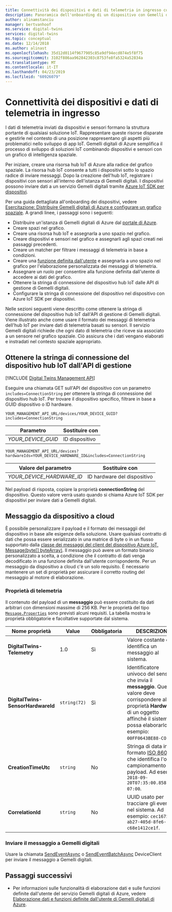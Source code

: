 ```yaml
---
title: Connettività dei dispositivi e dati di telemetria in ingresso con Gemelli digitali di Azure | Microsoft Docs
description: Panoramica dell'onboarding di un dispositivo con Gemelli digitali di Azure
author: alinamstanciu
manager: bertvanhoof
ms.service: digital-twins
services: digital-twins
ms.topic: conceptual
ms.date: 12/14/2018
ms.author: alinast
ms.openlocfilehash: 35d12d0114f9677905c85a9df94ecd074e5f8f75
ms.sourcegitcommit: 3102f886aa962842303c8753fe8fa5324a52834a
ms.translationtype: MT
ms.contentlocale: it-IT
ms.lasthandoff: 04/23/2019
ms.locfileid: "60926079"
---
```

# <a name="device-connectivity-and-telemetry-ingress"></a>Connettività dei dispositivi e dati di telemetria in ingresso

I dati di telemetria inviati da dispositivi e sensori formano la struttura portante di qualsiasi soluzione IoT. Rappresentare queste risorse disparate e gestirle nel contesto di una posizione rappresentano gli aspetti più problematici nello sviluppo di app IoT. Gemelli digitali di Azure semplifica il processo di sviluppo di soluzioni IoT combinando dispositivi e sensori con un grafico di intelligenza spaziale.

Per iniziare, creare una risorsa hub IoT di Azure alla radice del grafico spaziale. La risorsa hub IoT consente a tutti i dispositivi sotto lo spazio radice di inviare messaggi. Dopo la creazione dell'hub IoT, registrare i dispositivi con sensori all'interno dell'istanza di Gemelli digitali. I dispositivi possono inviare dati a un servizio Gemelli digitali tramite [Azure IoT SDK per dispositivi](https://docs.microsoft.com/azure/iot-hub/iot-hub-devguide-sdks).

Per una guida dettagliata all'onboarding dei dispositivi, vedere [Esercitazione: Distribuire Gemelli digitali di Azure e configurare un grafico spaziale](tutorial-facilities-setup.md). A grandi linee, i passaggi sono i seguenti:

- Distribuire un'istanza di Gemelli digitali di Azure dal [portale di Azure](https://portal.azure.com).
- Creare spazi nel grafico.
- Creare una risorsa hub IoT e assegnarla a uno spazio nel grafico.
- Creare dispositivi e sensori nel grafico e assegnarli agli spazi creati nei passaggi precedenti.
- Creare un matcher per filtrare i messaggi di telemetria in base a condizioni.
- Creare una [funzione definita dall'utente](concepts-user-defined-functions.md) e assegnarla a uno spazio nel grafico per l'elaborazione personalizzata dei messaggi di telemetria.
- Assegnare un ruolo per consentire alla funzione definita dall'utente di accedere ai dati del grafico.
- Ottenere la stringa di connessione del dispositivo hub IoT dalle API di gestione di Gemelli digitali.
- Configurare la stringa di connessione del dispositivo nel dispositivo con Azure IoT SDK per dispositivi.

Nelle sezioni seguenti viene descritto come ottenere la stringa di connessione del dispositivo hub IoT dall'API di gestione di Gemelli digitali. Viene illustrato anche come usare il formato dei messaggi di telemetria dell'hub IoT per inviare dati di telemetria basati su sensori. Il servizio Gemelli digitali richiede che ogni dato di telemetria che riceve sia associato a un sensore nel grafico spaziale. Ciò assicura che i dati vengano elaborati e instradati nel contesto spaziale appropriato.

## <a name="get-the-iot-hub-device-connection-string-from-the-management-api"></a>Ottenere la stringa di connessione del dispositivo hub IoT dall'API di gestione

[!INCLUDE [Digital Twins Management API](../../includes/digital-twins-management-api.md)]

Eseguire una chiamata GET sull'API del dispositivo con un parametro `includes=ConnectionString` per ottenere la stringa di connessione del dispositivo hub IoT. Per trovare il dispositivo specifico, filtrare in base a GUID dispositivo o ID hardware.

```plaintext
YOUR_MANAGEMENT_API_URL/devices/YOUR_DEVICE_GUID?includes=ConnectionString
```

| Parametro | Sostituire con |
| --- | --- |
| *YOUR_DEVICE_GUID* | ID dispositivo |

```plaintext
YOUR_MANAGEMENT_API_URL/devices?hardwareIds=YOUR_DEVICE_HARDWARE_ID&includes=ConnectionString
```

| Valore del parametro | Sostituire con |
| --- | --- |
| *YOUR_DEVICE_HARDWARE_ID* | ID hardware del dispositivo |

Nel payload di risposta, copiare la proprietà **connectionString** del dispositivo. Questo valore verrà usato quando si chiama Azure IoT SDK per dispositivi per inviare dati a Gemelli digitali.

## <a name="device-to-cloud-message"></a>Messaggio da dispositivo a cloud

È possibile personalizzare il payload e il formato dei messaggii del dispositivo in base alle esigenze della soluzione. Usare qualsiasi contratto di dati che possa essere serializzato in una matrice di byte o in un flusso supportato dalla [classe dei messaggi del client del dispositivo Azure IoT, Message(byte[] byteArray)](https://docs.microsoft.com/dotnet/api/microsoft.azure.devices.client.message.-ctor?view=azure-dotnet#Microsoft_Azure_Devices_Client_Message__ctor_System_Byte___). Il messaggio può avere un formato binario personalizzato a scelta, a condizione che il contratto di dati venga decodificato in una funzione definita dall'utente corrispondente. Per un messaggio da dispositivo a cloud c'è un solo requisito. È necessario mantenere un set di proprietà per assicurare il corretto routing del messaggio al motore di elaborazione.

### <a name="telemetry-properties"></a>Proprietà di telemetria

 Il contenuto del payload di un **messaggio** può essere costituito da dati arbitrari con dimensioni massime di 256 KB. Per le proprietà del tipo [`Message.Properties`](https://docs.microsoft.com/dotnet/api/microsoft.azure.devices.client.message.properties?view=azure-dotnet) sono previsti alcuni requisiti. La tabella mostra le proprietà obbligatorie e facoltative supportate dal sistema.

| Nome proprietà | Value | Obbligatoria | DESCRIZIONE |
|---|---|---|---|
| **DigitalTwins-Telemetry** | 1.0 | Sì | Valore costante che identifica un messaggio al sistema. |
| **DigitalTwins-SensorHardwareId** | `string(72)` | Sì | Identificatore univoco del sensore che invia il **messaggio**. Questo valore deve corrispondere alla proprietà **HardwareId** di un oggetto affinché il sistema possa elaborarlo. Ad esempio: `00FF0643BE88-CO2`. |
| **CreationTimeUtc** | `string` | No  | Stringa di data in formato [ISO 8601](https://en.wikipedia.org/wiki/ISO_8601) che identifica l'ora di campionamento del payload. Ad esempio: `2018-09-20T07:35:00.8587882-07:00`. |
| **CorrelationId** | `string` | No  | UUID usato per tracciare gli eventi nel sistema. Ad esempio: `cec16751-ab27-405d-8fe6-c68e1412ce1f`.

### <a name="send-your-message-to-digital-twins"></a>Inviare il messaggio a Gemelli digitali

Usare la chiamata [SendEventAsync](https://docs.microsoft.com/dotnet/api/microsoft.azure.devices.client.deviceclient.sendeventasync?view=azure-dotnet) o [SendEventBatchAsync](https://docs.microsoft.com/dotnet/api/microsoft.azure.devices.client.deviceclient.sendeventbatchasync?view=azure-dotnet) DeviceClient per inviare il messaggio a Gemelli digitali.

## <a name="next-steps"></a>Passaggi successivi

- Per informazioni sulle funzionalità di elaborazione dati e sulle funzioni definite dall'utente del servizio Gemelli digitali di Azure, vedere [Elaborazione dati e funzioni definite dall'utente di Gemelli digitali di Azure](concepts-user-defined-functions.md).
